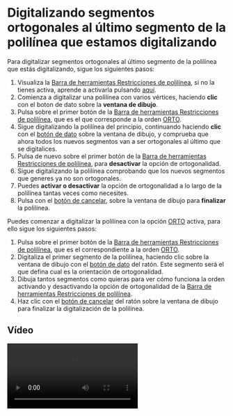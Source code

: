 # Digitalizando segmentos ortogonales al último segmento de la polilínea que estamos digitalizando

Para digitalizar segmentos ortogonales al último segmento de la polilínea que estás digitalizando, sigue los siguientes pasos:

1. Visualiza la [Barra de herramientas Restricciones de polilínea](/digi3d-net/primeros-pasos/comenzando-a-utilizar-digi3d.net/comenzando-con-la-ventana-de-dibujo/BarraDeHerramientasRestriccionesDePolilinea.html), si no la tienes activa, aprende a activarla pulsando [aquí](/digi3d-net/primeros-pasos/comenzando-a-utilizar-digi3d.net/comenzando-con-la-ventana-de-dibujo/PresentacionDeBarrasHerramientasBasicas.html).
2. Comienza a digitalizar una polilínea con varios vértices, haciendo **clic** con el boton de dato sobre la **ventana de dibujo**.
3. Pulsa sobre el primer botón de la [Barra de herramientas Restricciones de polilínea](/digi3d-net/primeros-pasos/comenzando-a-utilizar-digi3d.net/comenzando-con-la-ventana-de-dibujo/BarraDeHerramientasRestriccionesDePolilinea.html), que es el que corresponde a la orden [ORTO](/digi3d-net/primeros-pasos/comenzando-a-utilizar-digi3d.net/comenzando-con-la-ventana-de-dibujo/ORTO.html).
4. Sigue digitalizando la polilínea del principio, continuando haciendo **clic** con el [botón de dato](digitalizando-segmentos-ortogonales.md) sobre la ventana de dibujo, y comprueba que ahora todos los nuevos segmentos van a ser ortogonales al último que se digitalices.
5. Pulsa de nuevo sobre el primer botón de la [Barra de herramientas Restricciones de polilínea](/digi3d-net/primeros-pasos/comenzando-a-utilizar-digi3d.net/comenzando-con-la-ventana-de-dibujo/BarraDeHerramientasRestriccionesDePolilinea.html), para **desactivar** la opción de ortogonalidad.
6. Sigue digitalizando la polilínea comprobando que los nuevos segmentos que generes ya no son ortogonales.
7. Puedes **activar o desactivar** la opción de ortogonalidad a lo largo de la polilínea tantas veces como necesites.
8. Pulsa con el [botón de cancelar](digitalizando-segmentos-ortogonales.md), sobre la ventana de dibujo para **finalizar** la polilínea.

Puedes comenzar a digitalizar la polilínea con la opción [ORTO](/digi3d-net/primeros-pasos/comenzando-a-utilizar-digi3d.net/comenzando-con-la-ventana-de-dibujo/ORTO.html) activa, para ello sigue los siguientes pasos:

1. Pulsa sobre el primer botón de la [Barra de herramientas Restricciones de polilínea](/digi3d-net/primeros-pasos/comenzando-a-utilizar-digi3d.net/comenzando-con-la-ventana-de-dibujo/BarraDeHerramientasRestriccionesDePolilinea.html), que es el correspondiente a la orden [ORTO](/digi3d-net/primeros-pasos/comenzando-a-utilizar-digi3d.net/comenzando-con-la-ventana-de-dibujo/ORTO.html).
2. Digitaliza el primer segmento de la polilínea, haciendo clic sobre la ventana de dibujo con el [botón de dato](digitalizando-segmentos-ortogonales.md) del ratón. Este segmento será el que defina cual es la orientación de ortogonalidad.
3. Dibuja tantos segmentos como quieras para ver cómo funciona la orden activando y desactivando la opción de ortogonalidad de la [Barra de herramientas Restricciones de polilínea](/digi3d-net/primeros-pasos/comenzando-a-utilizar-digi3d.net/comenzando-con-la-ventana-de-dibujo/BarraDeHerramientasRestriccionesDePolilinea.html).
4. Haz clic con el [botón de cancelar](digitalizando-segmentos-ortogonales.md) del ratón sobre la ventana de dibujo para finalizar la digitalización de la polilínea.

## Vídeo

<video controls>
    <source src="https://digi21.blob.core.windows.net/videos-ayuda/Digitalizando%20segmentos%20ortogonales%20al%20ultimo%20segmento%20de%20la%20polilinea%20que%20estamos%20digitalizando.mp4" type="video/mp4">
</video>

